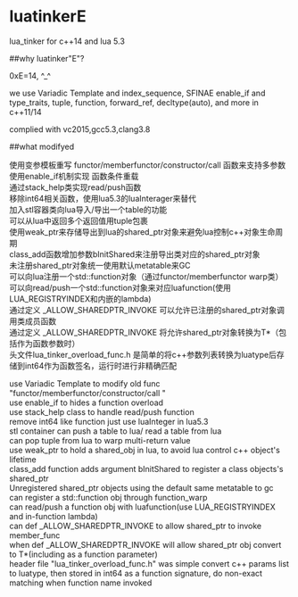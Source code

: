 # luatinkerE
lua_tinker for c++14 and lua 5.3

##why luatinker"E"?

0xE=14, ^_^


we use Variadic Template and index_sequence, SFINAE enable_if and type_traits, tuple, function, forward_ref, decltype(auto), and more in c++11/14


complied with vc2015,gcc5.3,clang3.8


##what modifyed

使用变参模板重写 functor/memberfunctor/constructor/call 函数来支持多参数  
使用enable_if机制实现 函数条件重载  
通过stack_help类实现read/push函数  
移除int64相关函数，使用lua5.3的luaInterager来替代  
加入stl容器类向lua导入/导出一个table的功能  
可以从lua中返回多个返回值用tuple包裹  
使用weak_ptr来存储导出到lua的shared_ptr对象来避免lua控制c++对象生命周期  
class_add函数增加参数bInitShared来注册导出类对应的shared_ptr对象  
未注册shared_ptr对象统一使用默认metatable来GC  
可以向lua注册一个std::function对象（通过functor/memberfunctor warp类）  
可以向read/push一个std::function对象来对应luafunction(使用LUA_REGISTRYINDEX和内嵌的lambda)  
通过定义 _ALLOW_SHAREDPTR_INVOKE 可以允许已注册的shared_ptr对象调用类成员函数  
通过定义 _ALLOW_SHAREDPTR_INVOKE 将允许shared_ptr对象转换为T*（包括作为函数参数时）  
头文件lua_tinker_overload_func.h 是简单的将c++参数列表转换为luatype后存储到int64作为函数签名，运行时进行非精确匹配


use Variadic Template to modify old func "functor/memberfunctor/constructor/call "  
use enable_if to hides a function overload  
use stack_help class to handle read/push function  
remove int64 like function just use luaInteger in lua5.3  
stl container can push a table to lua/ read a table from lua  
can pop tuple from lua to warp multi-return value  
use weak_ptr to hold a shared_obj in lua, to avoid lua control c++ object's lifetime  
class_add function adds argument bInitShared to register a class objects's shared_ptr  
Unregistered shared_ptr objects using the default same metatable to gc  
can register a std::function obj through function_warp  
can read/push a function obj with luafunction(use LUA_REGISTRYINDEX and in-function lambda)  
can def _ALLOW_SHAREDPTR_INVOKE to allow shared_ptr to invoke member_func  
when def _ALLOW_SHAREDPTR_INVOKE will allow shared_ptr obj convert to T*(including as a function parameter)  
header file "lua_tinker_overload_func.h" was simple convert c++ params list to luatype, then stored in int64 as a function signature, do non-exact matching when function name invoked

